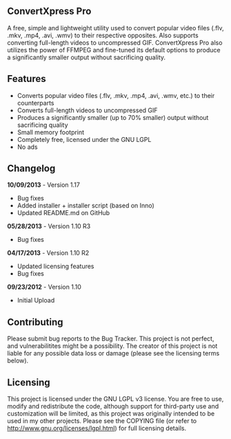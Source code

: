 ## ConvertXpress Pro

A free, simple and lightweight utility used to convert popular video files (.flv, .mkv, .mp4, .avi, .wmv) to their respective opposites. Also supports converting full-length videos to uncompressed GIF. ConvertXpress Pro also utilizes the power of FFMPEG and fine-tuned its default options to produce a significantly smaller output without sacrificing quality.

## Features

* Converts popular video files (.flv, .mkv, .mp4, .avi, .wmv, etc.) to their counterparts
* Converts full-length videos to uncompressed GIF
* Produces a significantly smaller (up to 70% smaller) output without sacrificing quality
* Small memory footprint
* Completely free, licensed under the GNU LGPL
* No ads

## Changelog

**10/09/2013** - Version 1.17
* Bug fixes
* Added installer + installer script (based on Inno)
* Updated README.md on GitHub

**05/28/2013** - Version 1.10 R3
* Bug fixes

**04/17/2013** - Version 1.10 R2
* Updated licensing features
* Bug fixes

**09/23/2012** - Version 1.10
* Initial Upload



## Contributing

Please submit bug reports to the Bug Tracker. This project is not perfect, and vulnerabilitites might be a possibility. The creator of this project is not liable for any possible data loss or damage (please see the licensing terms below).

## Licensing

This project is licensed under the GNU LGPL v3 license. You are free to use, modify and redistribute the code, although support for third-party use and customization will be limited, as this project was originally intended to be used in my other projects. Please see the COPYING file (or refer to http://www.gnu.org/licenses/lgpl.html) for full licensing details.